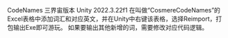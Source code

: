 CodeNames 三界宙版本
Unity 2022.3.22f1
在叫做“CosmereCodeNames”的Excel表格中添加词汇和对应英文，并在Unity中右键该表格，选择Reimport，打包输出Exe即可游玩。
如果要输出其他新增的词，需要修改对应代码逻辑。
